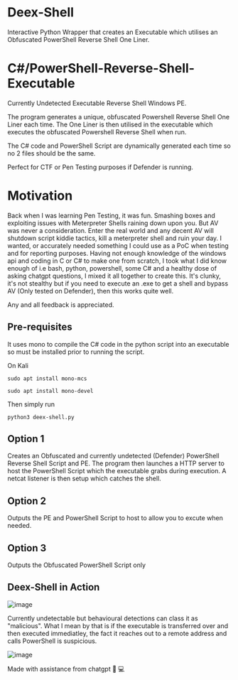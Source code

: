 # Deex-Shell
Interactive Python Wrapper that creates an Executable which utilises an Obfuscated PowerShell Reverse Shell One Liner. 

# C#/PowerShell-Reverse-Shell-Executable
Currently Undetected Executable Reverse Shell Windows PE. 

The program generates a unique, obfuscated Powershell Reverse Shell One Liner each time.
The One Liner is then utilised in the executable which executes the obfuscated Powershell Reverse Shell when run. 

The C# code and PowerShell Script are dynamically generated each time so no 2 files should be the same.

Perfect for CTF or Pen Testing purposes if Defender is running. 

# Motivation 

Back when I was learning Pen Testing, it was fun. Smashing boxes and exploiting issues with Meterpreter Shells raining down upon you. But AV was never a consideration. Enter the real world and any decent AV will shutdown script kiddie tactics, kill a meterpreter shell and ruin your day. I wanted, or accurately needed something I could use as a PoC when testing and for reporting purposes. Having not enough knowledge of the windows api and coding in C or C# to make one from scratch, I took what I did know enough of i.e bash, python, powershell, some C# and a healthy dose of asking chatgpt questions, I mixed it all together to create this. It's clunky, it's not stealthy but if you need to execute an .exe to get a shell and bypass AV (Only tested on Defender), then this works quite well. 

Any and all feedback is appreciated. 

## Pre-requisites

It uses mono to compile the C# code in the python script into an executable so must be installed prior to running the script. 

On Kali
```
sudo apt install mono-mcs

sudo apt install mono-devel
```

Then simply run 
```
python3 deex-shell.py
```
## Option 1

Creates an Obfuscated and currently undetected (Defender) PowerShell Reverse Shell Script and PE. The program then launches a HTTP server to host the PowerShell Script which the executable grabs during execution. A netcat listener is then setup which catches the shell. 

## Option 2

Outputs the PE and PowerShell Script to host to allow you to excute when needed.

## Option 3 

Outputs the Obfuscated PowerShell Script only

## Deex-Shell in Action

![image](https://github.com/deeexcee-io/Deex-Shell/assets/130473605/528d5efe-282e-4fea-b2b7-a019f9b5ab54)

 
Currently undetectable but behavioural detections can class it as "malicious". What I mean by that is if the executable is transferred over and then executed immediatley, the fact it reaches out to a remote address and calls PowerShell is suspicious.

![image](https://github.com/deeexcee-io/Deex-Shell/assets/130473605/b58ca73a-864c-4f20-b118-cb4c44625f4e)

Made with assistance from chatgpt 🧠 💻




